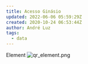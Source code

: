 ```yaml
---
title: Acesso Ginásio
updated: 2022-06-06 05:59:29Z
created: 2020-10-24 06:53:44Z
author: André Luz
tags:
  - data
---
```


Element
![qr_element.png](../../_resources/qr_element.png)